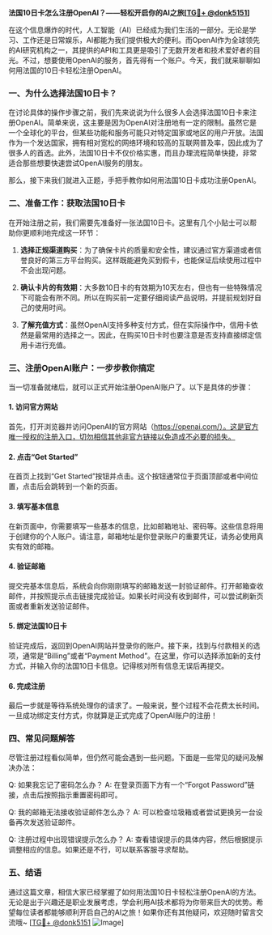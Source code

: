 **法国10日卡怎么注册OpenAI？——轻松开启你的AI之旅[[TG💪+ @donk5151](https://t.me/s/donk5151)]**

在这个信息爆炸的时代，人工智能（AI）已经成为我们生活的一部分。无论是学习、工作还是日常娱乐，AI都能为我们提供极大的便利。而OpenAI作为全球领先的AI研究机构之一，其提供的API和工具更是吸引了无数开发者和技术爱好者的目光。不过，想要使用OpenAI的服务，首先得有一个账户。今天，我们就来聊聊如何用法国的10日卡轻松注册OpenAI。

### 一、为什么选择法国10日卡？

在讨论具体的操作步骤之前，我们先来说说为什么很多人会选择法国10日卡来注册OpenAI。简单来说，这主要是因为OpenAI对注册地有一定的限制。虽然它是一个全球化的平台，但某些功能和服务可能只对特定国家或地区的用户开放。法国作为一个发达国家，拥有相对宽松的网络环境和较高的互联网普及率，因此成为了很多人的首选。此外，法国10日卡不仅价格实惠，而且办理流程简单快捷，非常适合那些想要快速尝试OpenAI服务的朋友。

那么，接下来我们就进入正题，手把手教你如何用法国10日卡成功注册OpenAI。

### 二、准备工作：获取法国10日卡

在开始注册之前，我们需要先准备好一张法国10日卡。这里有几个小贴士可以帮助你更顺利地完成这一环节：

1. **选择正规渠道购买**：为了确保卡片的质量和安全性，建议通过官方渠道或者信誉良好的第三方平台购买。这样既能避免买到假卡，也能保证后续使用过程中不会出现问题。
   
2. **确认卡片的有效期**：大多数10日卡的有效期为10天左右，但也有一些特殊情况下可能会有所不同。所以在购买前一定要仔细阅读产品说明，并提前规划好自己的使用时间。

3. **了解充值方式**：虽然OpenAI支持多种支付方式，但在实际操作中，信用卡依然是最常用的选择之一。因此，在购买10日卡时也要注意是否支持直接绑定信用卡进行充值。

### 三、注册OpenAI账户：一步步教你搞定

当一切准备就绪后，就可以正式开始注册OpenAI账户了。以下是具体的步骤：

#### 1. 访问官方网站

首先，打开浏览器并访问OpenAI的官方网站（https://openai.com/）。这是官方唯一授权的注册入口，切勿相信其他非官方链接以免造成不必要的损失。

#### 2. 点击“Get Started”

在首页上找到“Get Started”按钮并点击。这个按钮通常位于页面顶部或者中间位置，点击后会跳转到一个新的页面。

#### 3. 填写基本信息

在新页面中，你需要填写一些基本的信息，比如邮箱地址、密码等。这些信息将用于创建你的个人账户。请注意，邮箱地址是你登录账户的重要凭证，请务必使用真实有效的邮箱。

#### 4. 验证邮箱

提交完基本信息后，系统会向你刚刚填写的邮箱发送一封验证邮件。打开邮箱查收邮件，并按照提示点击链接完成验证。如果长时间没有收到邮件，可以尝试刷新页面或者重新发送验证邮件。

#### 5. 绑定法国10日卡

验证完成后，返回到OpenAI网站并登录你的账户。接下来，找到与付款相关的选项，通常是“Billing”或者“Payment Method”。在这里，你可以选择添加新的支付方式，并输入你的法国10日卡信息。记得核对所有信息无误后再提交。

#### 6. 完成注册

最后一步就是等待系统处理你的请求了。一般来说，整个过程不会花费太长时间。一旦成功绑定支付方式，你就算是正式完成了OpenAI账户的注册！

### 四、常见问题解答

尽管注册过程看似简单，但仍然可能会遇到一些问题。下面是一些常见的疑问及解决办法：

Q: 如果我忘记了密码怎么办？
A: 在登录页面下方有一个“Forgot Password”链接，点击后按照指示重置密码即可。

Q: 我的邮箱无法接收验证邮件怎么办？
A: 可以检查垃圾箱或者尝试更换另一台设备再次发送验证邮件。

Q: 注册过程中出现错误提示怎么办？
A: 查看错误提示的具体内容，然后根据提示调整相应的信息。如果还是不行，可以联系客服寻求帮助。

### 五、结语

通过这篇文章，相信大家已经掌握了如何用法国10日卡轻松注册OpenAI的方法。无论是出于兴趣还是职业发展考虑，学会利用AI技术都将为你带来巨大的优势。希望每位读者都能够顺利开启自己的AI之旅！如果你还有其他疑问，欢迎随时留言交流哦~ [[TG💪+ @donk5151](https://t.me/s/donk5151) ![Image](https://i.postimg.cc/rwNCRYN7/Snipaste-2025-04-30-17-27-05.png)]